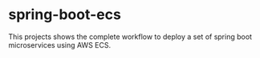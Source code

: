 # spring-boot-ecs
This projects shows the complete workflow to deploy a set of spring boot microservices using AWS ECS. 
